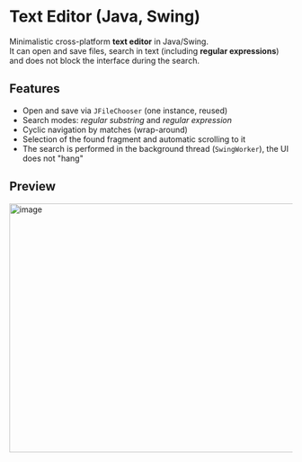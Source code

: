 # Text Editor (Java, Swing)

Minimalistic cross-platform **text editor** in Java/Swing.  
It can open and save files, search in text (including **regular expressions**) and does not block the interface during the search.

## Features

- Open and save via `JFileChooser` (one instance, reused)
- Search modes: *regular substring* and *regular expression*
- Cyclic navigation by matches (wrap-around)
- Selection of the found fragment and automatic scrolling to it
- The search is performed in the background thread (`SwingWorker`), the UI does not "hang"

## Preview

<img width="586" height="443" alt="image" src="https://github.com/user-attachments/assets/5b4e2bfe-0f87-4838-afde-dc64023e2b91" />
